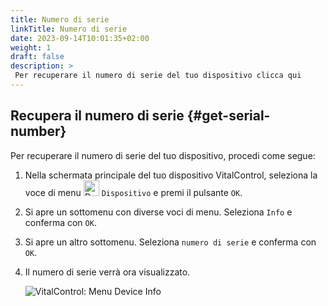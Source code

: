 ```yaml
---
title: Numero di serie
linkTitle: Numero di serie
date: 2023-09-14T10:01:35+02:00
weight: 1
draft: false
description: >
 Per recuperare il numero di serie del tuo dispositivo clicca qui
---
```

## Recupera il numero di serie {#get-serial-number}

Per recuperare il numero di serie del tuo dispositivo, procedi come segue:

1. Nella schermata principale del tuo dispositivo VitalControl, seleziona la voce di menu <img src="/icons/device.svg" width="25" align="bottom" alt="Device" />  `Dispositivo` e premi il pulsante `OK`.

2. Si apre un sottomenu con diverse voci di menu. Seleziona `Info` e conferma con `OK`.

3. Si apre un altro sottomenu. Seleziona `numero di serie` e conferma con `OK`.

4. Il numero di serie verrà ora visualizzato.

   ![VitalControl: Menu Device Info](../images/serialnumber.png "Recupera il numero di serie")

